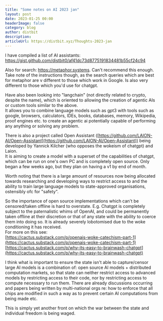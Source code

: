 ```yaml
---
title: "Some notes on AI 2023 jan"
layout: post
date: 2023-01-25 00:00
headerImage: false
category: blog
author: distbit
description:
articleUrl: https://distbit.xyz/Thoughts-2023-jan
---
```



I have compiled a list of AI assistants: https://gist.github.com/distbit0/af41dc73d8775191834481b55cf24c94

Also for search: https://metaphor.systems. Can't recommend this enough.  
Take note of the instructions though, as the search queries which are best for metaphor are v different to those which work in Google. Is also very different to those which you'd use for chatgpt.

Have also been looking into "langchain" (not directly related to crypto, despite the name), which is oriented to allowing the creation of agentic AIs or custom tools similar to the above.  
It allows you to combine language models such as gpt3 with tools such as google, browsers, calculators, IDEs, books, databases, memory, Wikipedia, proof engines etc. to create an agentic ai potentially capable of performing any anything or solving any problem.

There is also a project called Open Assistant ([https://github.com/LAION-AI/Open-Assistant](https://github.com/LAION-AI/Open-Assistant)) being developed by Yannick Kilcher (who opposes the wokeism of chatgpt) and Laion.  
It is aiming to create a model with a superset of the capabilities of chatgpt, which can be run on one's own PC and is completely open source. Only began a few weeks ago, but they plan on having a v1 by end of month. 

Worth noting that there is a large amount of resources now being allocated towards researching and developing ways to restrict access to and the ability to train large language models to state-approved organisations, ostensibly ofc for "safety".

So the importance of open source implementations which can't be censored/taken offline is hard to overstate. E.g. Chatgpt is completely subject to the paternalistic whims of OpenAI, and could be permanently taken offline at their discretion or that of any state with the ability to coerce them into doing so.
It is already severely lobotomised due to the woke conditioning it has received.  
For more on this see:  
[https://cactus.substack.com/p/openais-woke-catechism-part-1](https://cactus.substack.com/p/openais-woke-catechism-part-1)  
[https://cactus.substack.com/p/why-its-easy-to-brainwash-chatgpt](https://cactus.substack.com/p/why-its-easy-to-brainwash-chatgpt)

I think what is important to ensure the state isn't able to capture/censor large AI models is a combination of: open source AI models + distributed computation markets, so that state can neither restrict access to advanced models by restricting access to their code, nor by restricting access to compute necessary to run them. There are already discussions occurring and papers being written by multi-national orgs re: how to enforce that all chips are modified in such a way as to prevent certain AI computations from being made etc.  
  
This is simply yet another front on which the war between the state and individual freedom is being waged.